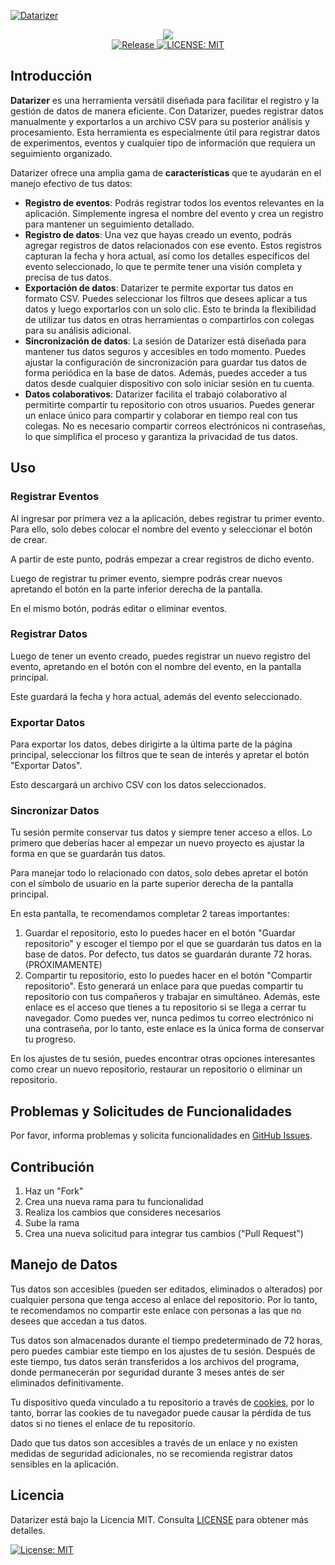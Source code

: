 [![Datarizer](https://datarizer.vercel.app/static/img/og.png)](https://datarizer.vercel.app)

<p align="center">
  <a aria-label="Vercel logo" href="https://vercel.com">
    <img src="https://badgen.net/badge/icon/Powered%20by%20Vercel?icon=zeit&label&color=black&labelColor=black">
  </a>
  <br/>
  <a aria-label="Release" href="https://github.com/danielcgiraldo/datarizer/releases">
    <img alt="Release" src="https://badgen.net/github/release/danielcgiraldo/datarizer">
  </a>
  <a aria-label="License" href="https://github.com/danielcgiraldo/datarizer/blob/main/LICENSE">
    <img alt="LICENSE: MIT" src="https://badgen.net/github/license/danielcgiraldo/datarizer">
  </a>
</p>

## Introducción

**Datarizer** es una herramienta versátil diseñada para facilitar el registro y la gestión de datos de manera eficiente. Con Datarizer, puedes registrar datos manualmente y exportarlos a un archivo CSV para su posterior análisis y procesamiento. Esta herramienta es especialmente útil para registrar datos de experimentos, eventos y cualquier tipo de información que requiera un seguimiento organizado.

Datarizer ofrece una amplia gama de **características** que te ayudarán en el manejo efectivo de tus datos:

- **Registro de eventos**: Podrás registrar todos los eventos relevantes en la aplicación. Simplemente ingresa el nombre del evento y crea un registro para mantener un seguimiento detallado.
- **Registro de datos**: Una vez que hayas creado un evento, podrás agregar registros de datos relacionados con ese evento. Estos registros capturan la fecha y hora actual, así como los detalles específicos del evento seleccionado, lo que te permite tener una visión completa y precisa de tus datos.
- **Exportación de datos**: Datarizer te permite exportar tus datos en formato CSV. Puedes seleccionar los filtros que desees aplicar a tus datos y luego exportarlos con un solo clic. Esto te brinda la flexibilidad de utilizar tus datos en otras herramientas o compartirlos con colegas para su análisis adicional.
- **Sincronización de datos**: La sesión de Datarizer está diseñada para mantener tus datos seguros y accesibles en todo momento. Puedes ajustar la configuración de sincronización para guardar tus datos de forma periódica en la base de datos. Además, puedes acceder a tus datos desde cualquier dispositivo con solo iniciar sesión en tu cuenta.
- **Datos colaborativos**: Datarizer facilita el trabajo colaborativo al permitirte compartir tu repositorio con otros usuarios. Puedes generar un enlace único para compartir y colaborar en tiempo real con tus colegas. No es necesario compartir correos electrónicos ni contraseñas, lo que simplifica el proceso y garantiza la privacidad de tus datos.

## Uso

### Registrar Eventos

Al ingresar por primera vez a la aplicación, debes registrar tu primer evento. Para ello, solo debes colocar el nombre del evento y seleccionar el botón de crear.

A partir de este punto, podrás empezar a crear registros de dicho evento.

Luego de registrar tu primer evento, siempre podrás crear nuevos apretando el botón en la parte inferior derecha de la pantalla.

En el mismo botón, podrás editar o eliminar eventos.

### Registrar Datos

Luego de tener un evento creado, puedes registrar un nuevo registro del evento, apretando en el botón con el nombre del evento, en la pantalla principal.

Este guardará la fecha y hora actual, además del evento seleccionado.

### Exportar Datos

Para exportar los datos, debes dirigirte a la última parte de la página principal, seleccionar los filtros que te sean de interés y apretar el botón "Exportar Datos".

Esto descargará un archivo CSV con los datos seleccionados.

### Sincronizar Datos

Tu sesión permite conservar tus datos y siempre tener acceso a ellos. Lo primero que deberías hacer al empezar un nuevo proyecto es ajustar la forma en que se guardarán tus datos.

Para manejar todo lo relacionado con datos, solo debes apretar el botón con el símbolo de usuario en la parte superior derecha de la pantalla principal.

En esta pantalla, te recomendamos completar 2 tareas importantes:

1. Guardar el repositorio, esto lo puedes hacer en el botón "Guardar repositorio" y escoger el tiempo por el que se guardarán tus datos en la base de datos. Por defecto, tus datos se guardarán durante 72 horas. (PRÓXIMAMENTE)
2. Compartir tu repositorio, esto lo puedes hacer en el botón "Compartir repositorio". Esto generará un enlace para que puedas compartir tu repositorio con tus compañeros y trabajar en simultáneo. Además, este enlace es el acceso que tienes a tu repositorio si se llega a cerrar tu navegador. Como puedes ver, nunca pedimos tu correo electrónico ni una contraseña, por lo tanto, este enlace es la única forma de conservar tu progreso.

En los ajustes de tu sesión, puedes encontrar otras opciones interesantes como crear un nuevo repositorio, restaurar un repositorio o eliminar un repositorio.

## Problemas y Solicitudes de Funcionalidades

Por favor, informa problemas y solicita funcionalidades en [GitHub Issues](https://github.com/danielcgiraldo/datarizer/issues).

## Contribución

1. Haz un "Fork"
2. Crea una nueva rama para tu funcionalidad
3. Realiza los cambios que consideres necesarios
4. Sube la rama
5. Crea una nueva solicitud para integrar tus cambios ("Pull Request")

## Manejo de Datos

Tus datos son accesibles (pueden ser editados, eliminados o alterados) por cualquier persona que tenga acceso al enlace del repositorio. Por lo tanto, te recomendamos no compartir este enlace con personas a las que no desees que accedan a tus datos.

Tus datos son almacenados durante el tiempo predeterminado de 72 horas, pero puedes cambiar este tiempo en los ajustes de tu sesión. Después de este tiempo, tus datos serán transferidos a los archivos del programa, donde permanecerán por seguridad durante 3 meses antes de ser eliminados definitivamente.

Tu dispositivo queda vinculado a tu repositorio a través de [cookies](https://allaboutcookies.org/), por lo tanto, borrar las cookies de tu navegador puede causar la pérdida de tus datos si no tienes el enlace de tu repositorio.

Dado que tus datos son accesibles a través de un enlace y no existen medidas de seguridad adicionales, no se recomienda registrar datos sensibles en la aplicación.

## Licencia

Datarizer está bajo la Licencia MIT. Consulta [LICENSE](LICENSE) para obtener más detalles.

[![License: MIT](https://badgen.net/github/license/danielcgiraldo/datarizer)](LICENSE)
